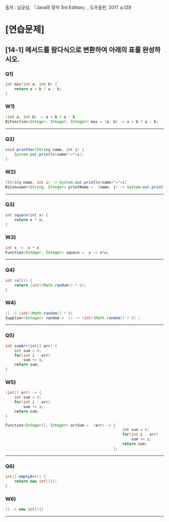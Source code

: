 출처 : 남궁성, 『Java의 정석 3rd Edition』, 도우출판, 2017. p.129

# [연습문제]
## [14-1] 메서드를 람다식으로 변환하여 아래의 표를 완성하시오.
### Q1) 
```  java
int max(int a, int b) {
	return a > b ? a : b; 
}
```
### W1) 
```java
(int a, int b) -> a > b ? a : b
BiFunction<Integer, Integer, Integer> max = (a, b) -> a > b ? a : b;
```
----
### Q2) 
```  java
void printVar(String name, int i) {
	System.out.println(name+"="+i);
}
```
### W2) 
```  java
(String name, int i) -> System.out.println(name+"="+i)
BiConsumer<String, Integer> printName =  (name, i) -> System.out.println(name+"="+i);
```
----
### Q3) 
```  java
int square(int x) {
	return x * x;
}
```
### W3) 
```  java
int x ->  x * x
Function<Integer, Integer> square =  x -> x*x;
```
----
### Q4) 
```  java
int roll() {
	return (int)(Math.random() * 6);
}
```
### W4) 
```  java
() -> (int)(Math.random() * 6)
Supplier<Integer> random =  () -> (int)(Math.random() * 6) ;
```
----
### Q5) 
```  java
int sumArr(int[] arr) {
	int sum = 0;
	for(int i : arr)
		sum += i;
	return sum;
}
```
### W5) 
```  java
(int[] arr) -> {
    int sum = 0;
	for(int i : arr)
		sum += i;
	return sum;
}

Function<Integer[], Integer> arrSum =  (arr) -> {
                                                    int sum = 0;
                                                    for(int i : arr)
                                                        sum += i;
                                                    return sum;
                                                };
```
----
### Q6) 
```  java
int[] emptyArr() {
	return new int[]{};
}
```
### W6) 
```  java
() -> new int[]{}
```
----